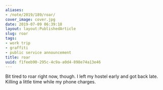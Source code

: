 ```yaml
---
aliases:
- /note/2019/189/roar/
cover_image: cover.jpg
date: 2019-07-09 06:39:18
layout: layout:PublishedArticle
slug: roar
tags:
- work trip
- graffiti
- public service announcement
title: roar
uuid: f1feeb90-295c-4c9a-a0d4-898e74a13e46
---
```


Bit tired to roar right now, though. I left my hostel early and got back late.
Killing a little time while my phone charges.